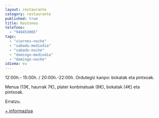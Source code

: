 ```yaml
---
layout: restaurante
category: restaurante
published: true
title: Kastonea
telefono:
  - "948453065"
tags:
  - "viernes-noche"
  - "sabado-mediodia"
  - "sabado-noche"
  - "domingo-mediodia"
  - "domingo-noche"
idioma: eu
---
```

12:00h.- 15:00h. / 20:00h.-22:00h.  Ordutegiz kanpo: bokatak eta pintxoak.

Menua (13€, haurrak 7€), plater konbinatuak (8€), bokatak (4€) eta pintxoak.

Erratzu.

[+ informazioa](http://www.consorciobertiz.org/consorcio/dondecomer/restaurantes/erratzu-es-0-181/restaurante-kastonea.html)
